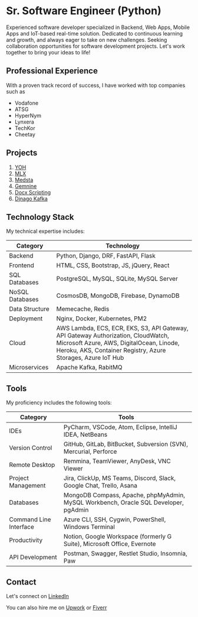 




# Sr. Software Engineer (Python)

Experienced software developer specialized in Backend, Web Apps, Mobile Apps and IoT-based real-time solution. Dedicated to continuous learning and growth, and always eager to take on new challenges. Seeking collaboration opportunities for software development projects. Let's work together to bring your ideas to life!

## Professional Experience
With a proven track record of success, I have worked with top companies such as 
- Vodafone
- ATSG
- HyperNym
- Lynxera
- TechKor
- Cheetay

## Projects
1. [YOH](https://github.com/shakeelafridi/yoh-fastapi)
2. [MLX](https://github.com/shakeelafridi/mlxreader)
3. [Medsta](https://github.com/shakeelafridi/medsta)
4. [Gemnine](https://github.com/shakeelafridi/be-gamnine)
5. [Docx Scripting](https://github.com/shakeelafridi/docx-scripting)
6. [Djnago Kafka](https://github.com/shakeelafridi/djangokafka)


## Technology Stack
My technical expertise includes:

| Category        | Technology                                                                                               |
|-----------------|----------------------------------------------------------------------------------------------------------|
| Backend         | Python, Django, DRF, FastAPI, Flask                                                                      |
| Frontend        | HTML, CSS, Bootstrap, JS, jQuery, React                                                                  |
| SQL Databases   | PostgreSQL, MySQL, SQLite, MySQL Server                                                                  |
| NoSQL Databases | CosmosDB, MongoDB, Firebase, DynamoDB                                                                    |
| Data Structure  | Memecache, Redis                                                                                         |
| Deployment      | Nginx, Docker, Kubernetes, PM2                                                                           |
| Cloud           | AWS Lambda, ECS, ECR, EKS, S3, API Gateway, API Gateway Authorization, CloudWatch, Microsoft Azure, AWS, DigitalOcean, Linode, Heroku, AKS, Container Registry, Azure Storages, Azure IoT Hub |
| Microservices   | Apache Kafka, RabitMQ |
  
  
## Tools

My proficiency includes the following tools:

| Category               | Tools                                             |
|------------------------|---------------------------------------------------|
| IDEs                   | PyCharm, VSCode, Atom, Eclipse, IntelliJ IDEA, NetBeans |
| Version Control        | GitHub, GitLab, BitBucket, Subversion (SVN), Mercurial, Perforce |
| Remote Desktop         | Remmina, TeamViewer, AnyDesk, VNC Viewer           |
| Project Management     | Jira, ClickUp, MS Teams, Discord, Slack, Google Chat, Trello, Asana |
| Databases              | MongoDB Compass, Apache, phpMyAdmin, MySQL Workbench, Oracle SQL Developer, pgAdmin |
| Command Line Interface | Azure CLI, SSH, Cygwin, PowerShell, Windows Terminal |
| Productivity           | Notion, Google Workspace (formerly G Suite), Microsoft Office, Evernote |
| API Development        | Postman, Swagger, Restlet Studio, Insomnia, Paw    |


## Contact

Let's connect on [LinkedIn][1]

[1]: https://pk.linkedin.com/in/shakeel-afridi-a7208320a
You can also hire me on [Upwork](https://www.upwork.com/freelancers/~01873c3116e6b11560) or [Fiverr](https://www.fiverr.com/shakee7659)
